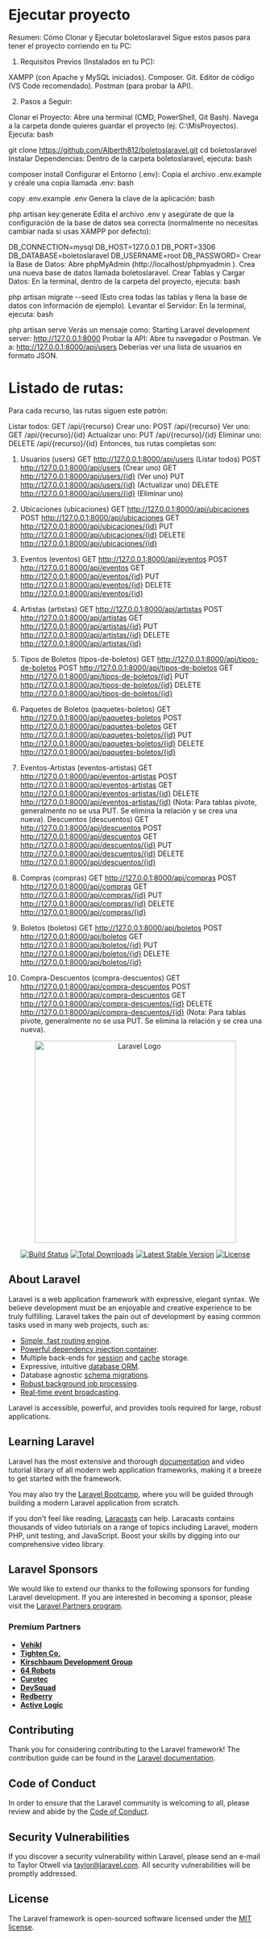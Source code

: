 
# Ejecutar proyecto 


Resumen: Cómo Clonar y Ejecutar boletoslaravel
Sigue estos pasos para tener el proyecto corriendo en tu PC:

1. Requisitos Previos (Instalados en tu PC):

XAMPP (con Apache y MySQL iniciados).
Composer.
Git.
Editor de código (VS Code recomendado).
Postman (para probar la API).

2. Pasos a Seguir:

Clonar el Proyecto:
Abre una terminal (CMD, PowerShell, Git Bash).
Navega a la carpeta donde quieres guardar el proyecto (ej: C:\MisProyectos).
Ejecuta:
bash




git clone https://github.com/Alberth812/boletoslaravel.git
cd boletoslaravel
Instalar Dependencias:
Dentro de la carpeta boletoslaravel, ejecuta:
bash



composer install
Configurar el Entorno (.env):
Copia el archivo .env.example y créale una copia llamada .env:
bash



copy .env.example .env
Genera la clave de la aplicación:
bash



php artisan key:generate
Edita el archivo .env y asegúrate de que la configuración de la base de datos sea correcta (normalmente no necesitas cambiar nada si usas XAMPP por defecto):


DB_CONNECTION=mysql
DB_HOST=127.0.0.1
DB_PORT=3306
DB_DATABASE=boletoslaravel
DB_USERNAME=root
DB_PASSWORD=
Crear la Base de Datos:
Abre phpMyAdmin (http://localhost/phpmyadmin ).
Crea una nueva base de datos llamada boletoslaravel.
Crear Tablas y Cargar Datos:
En la terminal, dentro de la carpeta del proyecto, ejecuta:
bash



php artisan migrate --seed
(Esto crea todas las tablas y llena la base de datos con información de ejemplo).
Levantar el Servidor:
En la terminal, ejecuta:
bash



php artisan serve
Verás un mensaje como: Starting Laravel development server: http://127.0.0.1:8000
Probar la API:
Abre tu navegador o Postman.
Ve a: http://127.0.0.1:8000/api/users
Deberías ver una lista de usuarios en formato JSON.

# Listado de rutas:
Para cada recurso, las rutas siguen este patrón:

Listar todos: GET /api/{recurso}
Crear uno: POST /api/{recurso}
Ver uno: GET /api/{recurso}/{id}
Actualizar uno: PUT /api/{recurso}/{id}
Eliminar uno: DELETE /api/{recurso}/{id}
Entonces, tus rutas completas son:

1. Usuarios (users)
GET http://127.0.0.1:8000/api/users (Listar todos)
POST http://127.0.0.1:8000/api/users (Crear uno)
GET http://127.0.0.1:8000/api/users/{id} (Ver uno)
PUT http://127.0.0.1:8000/api/users/{id} (Actualizar uno)
DELETE http://127.0.0.1:8000/api/users/{id} (Eliminar uno)

2. Ubicaciones (ubicaciones)
GET http://127.0.0.1:8000/api/ubicaciones
POST http://127.0.0.1:8000/api/ubicaciones
GET http://127.0.0.1:8000/api/ubicaciones/{id}
PUT http://127.0.0.1:8000/api/ubicaciones/{id}
DELETE http://127.0.0.1:8000/api/ubicaciones/{id}

3. Eventos (eventos)
GET http://127.0.0.1:8000/api/eventos
POST http://127.0.0.1:8000/api/eventos
GET http://127.0.0.1:8000/api/eventos/{id}
PUT http://127.0.0.1:8000/api/eventos/{id}
DELETE http://127.0.0.1:8000/api/eventos/{id}

4. Artistas (artistas)
GET http://127.0.0.1:8000/api/artistas
POST http://127.0.0.1:8000/api/artistas
GET http://127.0.0.1:8000/api/artistas/{id}
PUT http://127.0.0.1:8000/api/artistas/{id}
DELETE http://127.0.0.1:8000/api/artistas/{id}

5. Tipos de Boletos (tipos-de-boletos)
GET http://127.0.0.1:8000/api/tipos-de-boletos
POST http://127.0.0.1:8000/api/tipos-de-boletos
GET http://127.0.0.1:8000/api/tipos-de-boletos/{id}
PUT http://127.0.0.1:8000/api/tipos-de-boletos/{id}
DELETE http://127.0.0.1:8000/api/tipos-de-boletos/{id}

6. Paquetes de Boletos (paquetes-boletos)
GET http://127.0.0.1:8000/api/paquetes-boletos
POST http://127.0.0.1:8000/api/paquetes-boletos
GET http://127.0.0.1:8000/api/paquetes-boletos/{id}
PUT http://127.0.0.1:8000/api/paquetes-boletos/{id}
DELETE http://127.0.0.1:8000/api/paquetes-boletos/{id}

7. Eventos-Artistas (eventos-artistas)
GET http://127.0.0.1:8000/api/eventos-artistas
POST http://127.0.0.1:8000/api/eventos-artistas
GET http://127.0.0.1:8000/api/eventos-artistas/{id}
DELETE http://127.0.0.1:8000/api/eventos-artistas/{id}
(Nota: Para tablas pivote, generalmente no se usa PUT. Se elimina la relación y se crea una nueva).
Descuentos (descuentos)
GET http://127.0.0.1:8000/api/descuentos
POST http://127.0.0.1:8000/api/descuentos
GET http://127.0.0.1:8000/api/descuentos/{id}
PUT http://127.0.0.1:8000/api/descuentos/{id}
DELETE http://127.0.0.1:8000/api/descuentos/{id}

8. Compras (compras)
GET http://127.0.0.1:8000/api/compras
POST http://127.0.0.1:8000/api/compras
GET http://127.0.0.1:8000/api/compras/{id}
PUT http://127.0.0.1:8000/api/compras/{id}
DELETE http://127.0.0.1:8000/api/compras/{id}

9. Boletos (boletos)
GET http://127.0.0.1:8000/api/boletos
POST http://127.0.0.1:8000/api/boletos
GET http://127.0.0.1:8000/api/boletos/{id}
PUT http://127.0.0.1:8000/api/boletos/{id}
DELETE http://127.0.0.1:8000/api/boletos/{id}

10. Compra-Descuentos (compra-descuentos)
GET http://127.0.0.1:8000/api/compra-descuentos
POST http://127.0.0.1:8000/api/compra-descuentos
GET http://127.0.0.1:8000/api/compra-descuentos/{id}
DELETE http://127.0.0.1:8000/api/compra-descuentos/{id}
(Nota: Para tablas pivote, generalmente no se usa PUT. Se elimina la relación y se crea una nueva).










<p align="center"><a href="https://laravel.com" target="_blank"><img src="https://raw.githubusercontent.com/laravel/art/master/logo-lockup/5%20SVG/2%20CMYK/1%20Full%20Color/laravel-logolockup-cmyk-red.svg" width="400" alt="Laravel Logo"></a></p>

<p align="center">
<a href="https://github.com/laravel/framework/actions"><img src="https://github.com/laravel/framework/workflows/tests/badge.svg" alt="Build Status"></a>
<a href="https://packagist.org/packages/laravel/framework"><img src="https://img.shields.io/packagist/dt/laravel/framework" alt="Total Downloads"></a>
<a href="https://packagist.org/packages/laravel/framework"><img src="https://img.shields.io/packagist/v/laravel/framework" alt="Latest Stable Version"></a>
<a href="https://packagist.org/packages/laravel/framework"><img src="https://img.shields.io/packagist/l/laravel/framework" alt="License"></a>
</p>

## About Laravel

Laravel is a web application framework with expressive, elegant syntax. We believe development must be an enjoyable and creative experience to be truly fulfilling. Laravel takes the pain out of development by easing common tasks used in many web projects, such as:

- [Simple, fast routing engine](https://laravel.com/docs/routing).
- [Powerful dependency injection container](https://laravel.com/docs/container).
- Multiple back-ends for [session](https://laravel.com/docs/session) and [cache](https://laravel.com/docs/cache) storage.
- Expressive, intuitive [database ORM](https://laravel.com/docs/eloquent).
- Database agnostic [schema migrations](https://laravel.com/docs/migrations).
- [Robust background job processing](https://laravel.com/docs/queues).
- [Real-time event broadcasting](https://laravel.com/docs/broadcasting).

Laravel is accessible, powerful, and provides tools required for large, robust applications.

## Learning Laravel

Laravel has the most extensive and thorough [documentation](https://laravel.com/docs) and video tutorial library of all modern web application frameworks, making it a breeze to get started with the framework.

You may also try the [Laravel Bootcamp](https://bootcamp.laravel.com), where you will be guided through building a modern Laravel application from scratch.

If you don't feel like reading, [Laracasts](https://laracasts.com) can help. Laracasts contains thousands of video tutorials on a range of topics including Laravel, modern PHP, unit testing, and JavaScript. Boost your skills by digging into our comprehensive video library.

## Laravel Sponsors

We would like to extend our thanks to the following sponsors for funding Laravel development. If you are interested in becoming a sponsor, please visit the [Laravel Partners program](https://partners.laravel.com).

### Premium Partners

- **[Vehikl](https://vehikl.com)**
- **[Tighten Co.](https://tighten.co)**
- **[Kirschbaum Development Group](https://kirschbaumdevelopment.com)**
- **[64 Robots](https://64robots.com)**
- **[Curotec](https://www.curotec.com/services/technologies/laravel)**
- **[DevSquad](https://devsquad.com/hire-laravel-developers)**
- **[Redberry](https://redberry.international/laravel-development)**
- **[Active Logic](https://activelogic.com)**

## Contributing

Thank you for considering contributing to the Laravel framework! The contribution guide can be found in the [Laravel documentation](https://laravel.com/docs/contributions).

## Code of Conduct

In order to ensure that the Laravel community is welcoming to all, please review and abide by the [Code of Conduct](https://laravel.com/docs/contributions#code-of-conduct).

## Security Vulnerabilities

If you discover a security vulnerability within Laravel, please send an e-mail to Taylor Otwell via [taylor@laravel.com](mailto:taylor@laravel.com). All security vulnerabilities will be promptly addressed.

## License

The Laravel framework is open-sourced software licensed under the [MIT license](https://opensource.org/licenses/MIT).
